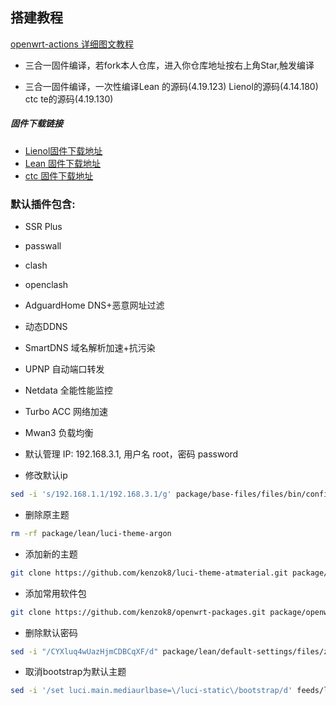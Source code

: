 ﻿## 搭建教程

[openwrt-actions 详细图文教程](https://p3terx.com/archives/build-openwrt-with-github-actions.html)

*   三合一固件编译，若fork本人仓库，进入你仓库地址按右上角Star,触发编译

*   三合一固件编译，一次性编译Lean  的源码(4.19.123) 
                              Lienol的源码(4.14.180) 
                              ctc te的源码(4.19.130)

##### 固件下载链接

- [Lienol固件下载地址](https://github.com/kenzok8/LEDE-x86_64/actions?query=workflow%3ALienol.x86_64)
- [Lean  固件下载地址](https://github.com/kenzok8/LEDE-x86_64/actions?query=workflow%3ALean_x86_64)
- [ctc  固件下载地址](https://github.com/kenzok8/LEDE-x86_64/actions?query=workflow%3Actc.x86_64)


### 默认插件包含:

+ SSR Plus 
+ passwall
+ clash
+ openclash
+ AdguardHome DNS+恶意网址过滤
+ 动态DDNS
+ SmartDNS 域名解析加速+抗污染
+ UPNP 自动端口转发
+ Netdata 全能性能监控
+ Turbo ACC 网络加速
+ Mwan3 负载均衡

+ 默认管理 IP: 192.168.3.1, 用户名 root，密码 password

* 修改默认ip

```bash
sed -i 's/192.168.1.1/192.168.3.1/g' package/base-files/files/bin/config_generate
```
* 删除原主题	
```bash
rm -rf package/lean/luci-theme-argon
```

* 添加新的主题
```bash
git clone https://github.com/kenzok8/luci-theme-atmaterial.git package/lean/luci-theme-atmaterial
```
* 添加常用软件包
```bash
git clone https://github.com/kenzok8/openwrt-packages.git package/openwrt-packages
```
* 删除默认密码
```bash
sed -i "/CYXluq4wUazHjmCDBCqXF/d" package/lean/default-settings/files/zzz-default-settings
```

* 取消bootstrap为默认主题	
```bash
sed -i '/set luci.main.mediaurlbase=\/luci-static\/bootstrap/d' feeds/luci/themes/luci-theme-bootstrap/root/etc/uci-defaults/30_luci-theme-bootstrap
```


